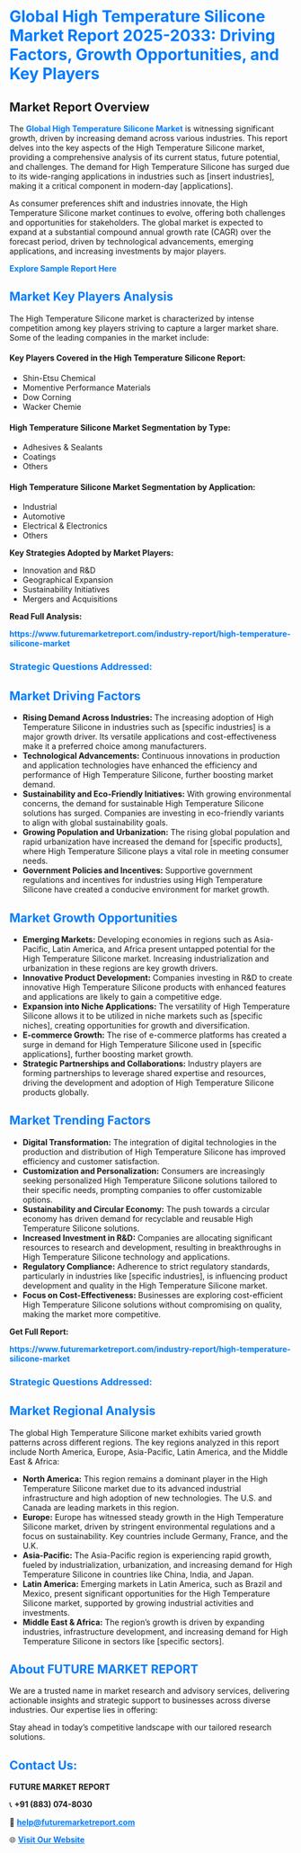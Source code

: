 <h1 style="color: #007BFF;">Global High Temperature Silicone Market Report 2025-2033: Driving Factors, Growth Opportunities, and Key Players</h1>

<section id="overview">
<h2>Market Report Overview</h2>
<p>The <a href="https://www.futuremarketreport.com/industry-report/high-temperature-silicone-market" style="color: #007BFF; text-decoration: none;"><strong>Global High Temperature Silicone Market</strong></a> is witnessing significant growth, driven by increasing demand across various industries. This report delves into the key aspects of the High Temperature Silicone market, providing a comprehensive analysis of its current status, future potential, and challenges. The demand for High Temperature Silicone has surged due to its wide-ranging applications in industries such as [insert industries], making it a critical component in modern-day [applications].</p>
<p>As consumer preferences shift and industries innovate, the High Temperature Silicone market continues to evolve, offering both challenges and opportunities for stakeholders. The global market is expected to expand at a substantial compound annual growth rate (CAGR) over the forecast period, driven by technological advancements, emerging applications, and increasing investments by major players.</p>
</section>

<section id="overview">
<p><a href="https://www.futuremarketreport.com/request-sample/reportId=83245" style="color: #007BFF; text-decoration: none;"><strong>Explore Sample Report Here</strong></a></p>
</section>

<section id="key-players">
<h2 style="color: #007BFF;">Market Key Players Analysis</h2>
<p>The High Temperature Silicone market is characterized by intense competition among key players striving to capture a larger market share. Some of the leading companies in the market include:</p>
<h4>Key Players Covered in the High Temperature Silicone Report:</h4>
<ul><li>Shin-Etsu Chemical</li><li>Momentive Performance Materials</li><li>Dow Corning</li><li>Wacker Chemie</li></ul>
<h4>High Temperature Silicone Market Segmentation by Type:</h4>
<ul><li>Adhesives &amp; Sealants</li><li>Coatings</li><li>Others</li></ul>

<h4>High Temperature Silicone Market Segmentation by Application:</h4>
<ul><li>Industrial</li><li>Automotive</li><li>Electrical &amp; Electronics</li><li>Others</li></ul>
<p><strong>Key Strategies Adopted by Market Players:</strong></p>
<ul>
<li>Innovation and R&D</li>
<li>Geographical Expansion</li>
<li>Sustainability Initiatives</li>
<li>Mergers and Acquisitions</li>
</ul>
</section>

<section>
<p><strong>Read Full Analysis: </strong></p><a href="https://www.futuremarketreport.com/industry-report/high-temperature-silicone-market" style="color: #007BFF; text-decoration: none;"><strong>https://www.futuremarketreport.com/industry-report/high-temperature-silicone-market</strong></a>
<h3 style="color: #007BFF;">Strategic Questions Addressed:</h3>
</section>

<section id="driving-factors">
<h2 style="color: #007BFF;">Market Driving Factors</h2>
<ul>
<li><strong>Rising Demand Across Industries:</strong> The increasing adoption of High Temperature Silicone in industries such as [specific industries] is a major growth driver. Its versatile applications and cost-effectiveness make it a preferred choice among manufacturers.</li>
<li><strong>Technological Advancements:</strong> Continuous innovations in production and application technologies have enhanced the efficiency and performance of High Temperature Silicone, further boosting market demand.</li>
<li><strong>Sustainability and Eco-Friendly Initiatives:</strong> With growing environmental concerns, the demand for sustainable High Temperature Silicone solutions has surged. Companies are investing in eco-friendly variants to align with global sustainability goals.</li>
<li><strong>Growing Population and Urbanization:</strong> The rising global population and rapid urbanization have increased the demand for [specific products], where High Temperature Silicone plays a vital role in meeting consumer needs.</li>
<li><strong>Government Policies and Incentives:</strong> Supportive government regulations and incentives for industries using High Temperature Silicone have created a conducive environment for market growth.</li>
</ul>
</section>

<section id="growth-opportunities">
<h2 style="color: #007BFF;">Market Growth Opportunities</h2>
<ul>
<li><strong>Emerging Markets:</strong> Developing economies in regions such as Asia-Pacific, Latin America, and Africa present untapped potential for the High Temperature Silicone market. Increasing industrialization and urbanization in these regions are key growth drivers.</li>
<li><strong>Innovative Product Development:</strong> Companies investing in R&D to create innovative High Temperature Silicone products with enhanced features and applications are likely to gain a competitive edge.</li>
<li><strong>Expansion into Niche Applications:</strong> The versatility of High Temperature Silicone allows it to be utilized in niche markets such as [specific niches], creating opportunities for growth and diversification.</li>
<li><strong>E-commerce Growth:</strong> The rise of e-commerce platforms has created a surge in demand for High Temperature Silicone used in [specific applications], further boosting market growth.</li>
<li><strong>Strategic Partnerships and Collaborations:</strong> Industry players are forming partnerships to leverage shared expertise and resources, driving the development and adoption of High Temperature Silicone products globally.</li>
</ul>
</section>

<section id="trending-factors">
<h2 style="color: #007BFF;">Market Trending Factors</h2>
<ul>
<li><strong>Digital Transformation:</strong> The integration of digital technologies in the production and distribution of High Temperature Silicone has improved efficiency and customer satisfaction.</li>
<li><strong>Customization and Personalization:</strong> Consumers are increasingly seeking personalized High Temperature Silicone solutions tailored to their specific needs, prompting companies to offer customizable options.</li>
<li><strong>Sustainability and Circular Economy:</strong> The push towards a circular economy has driven demand for recyclable and reusable High Temperature Silicone solutions.</li>
<li><strong>Increased Investment in R&D:</strong> Companies are allocating significant resources to research and development, resulting in breakthroughs in High Temperature Silicone technology and applications.</li>
<li><strong>Regulatory Compliance:</strong> Adherence to strict regulatory standards, particularly in industries like [specific industries], is influencing product development and quality in the High Temperature Silicone market.</li>
<li><strong>Focus on Cost-Effectiveness:</strong> Businesses are exploring cost-efficient High Temperature Silicone solutions without compromising on quality, making the market more competitive.</li>
</ul>
</section>

<section>
<p><strong>Get Full Report: </strong></p><a href="https://www.futuremarketreport.com/industry-report/high-temperature-silicone-market" style="color: #007BFF; text-decoration: none;"><strong>https://www.futuremarketreport.com/industry-report/high-temperature-silicone-market</strong></a>
<h3 style="color: #007BFF;">Strategic Questions Addressed:</h3>
</section>


<section id="regional-analysis">
<h2 style="color: #007BFF;">Market Regional Analysis</h2>
<p>The global High Temperature Silicone market exhibits varied growth patterns across different regions. The key regions analyzed in this report include North America, Europe, Asia-Pacific, Latin America, and the Middle East & Africa:</p>
<ul>
<li><strong>North America:</strong> This region remains a dominant player in the High Temperature Silicone market due to its advanced industrial infrastructure and high adoption of new technologies. The U.S. and Canada are leading markets in this region.</li>
<li><strong>Europe:</strong> Europe has witnessed steady growth in the High Temperature Silicone market, driven by stringent environmental regulations and a focus on sustainability. Key countries include Germany, France, and the U.K.</li>
<li><strong>Asia-Pacific:</strong> The Asia-Pacific region is experiencing rapid growth, fueled by industrialization, urbanization, and increasing demand for High Temperature Silicone in countries like China, India, and Japan.</li>
<li><strong>Latin America:</strong> Emerging markets in Latin America, such as Brazil and Mexico, present significant opportunities for the High Temperature Silicone market, supported by growing industrial activities and investments.</li>
<li><strong>Middle East & Africa:</strong> The region’s growth is driven by expanding industries, infrastructure development, and increasing demand for High Temperature Silicone in sectors like [specific sectors].</li>
</ul>
</section>

<footer>
<h2 style="color: #007BFF;">About FUTURE MARKET REPORT</h2>
<p>We are a trusted name in market research and advisory services, delivering actionable insights and strategic support to businesses across diverse industries. Our expertise lies in offering:</p>

<p>Stay ahead in today’s competitive landscape with our tailored research solutions.</p>

<h2 style="color: #007BFF;">Contact Us:</h2>
<p><strong>FUTURE MARKET REPORT</strong></p>
<p>📞 <strong>+91 (883) 074-8030</strong></p>
<p>📧 <strong><a href="mailto:help@futuremarketreport.com" style="color: #007BFF;">help@futuremarketreport.com</a></strong></p>
<p>🌐 <strong><a href="https://www.futuremarketreport.com/" style="color: #007BFF;">Visit Our Website</a></strong></p>
</footer>